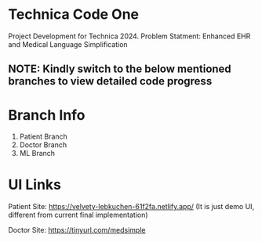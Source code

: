 # Technica Code One
Project Development for Technica 2024. Problem Statment: Enhanced EHR and Medical Language Simplification

## **NOTE: Kindly switch to the below mentioned branches to view detailed code progress**

# Branch Info

1) Patient Branch
2) Doctor Branch
3) ML Branch

# UI Links

Patient Site: https://velvety-lebkuchen-61f2fa.netlify.app/ (It is just demo UI, different from current final implementation)

Doctor Site: https://tinyurl.com/medsimple
